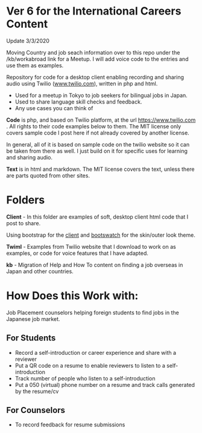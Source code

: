 Ver 6 for the International Careers Content
======
Update 3/3/2020

Moving Country and job seach information over to this repo under the /kb/workabroad link for a Meetup. I will add voice code to the entries and use them as examples.

Repository for code for a desktop client enabling recording and sharing audio using Twilio (www.twilio.com), written in php and html. 
* Used for a meetup in Tokyo to job seekers for bilingual jobs in Japan.
* Used to share language skill checks and feedback.
* Any use cases you can think of

**Code** is php, and based on Twilio platform, at the url https://www.twilio.com . All rights to their code examples below to them. The MIT license only covers sample code I post here if not already covered by another license. 

In general, all of it is based on sample code on the twilio website so it can be taken from there as well. I just build on it for specific uses for learning and sharing audio. 

**Text** is in html and markdown. The MIT license covers the text, unless there are parts quoted from other sites.

Folders
===
**Client** - In this folder are examples of soft, desktop client html code that I post to share. 

Using bootstrap for the [client](https://getbootstrap.com/) and [bootswatch](https://bootswatch.com/) for the skin/outer look theme.

**Twiml** - Examples from Twilio website that I download to work on as examples, or code for voice features that I have adapted.

**kb**  - Migration of Help and How To content on finding a job overseas in Japan and other countries.

# How Does this Work with:
Job Placement counselors helping foreign students to find jobs in the Japanese job market.

## For Students
 *  Record a self-introduction or career experience and share with a reviewer
 *  Put a QR code on a resume to enable reviewers to listen to a self-introduction
 *  Track number of people who listen to a self-introduction
 *  Put a 050 (virtual) phone number on a resume and track calls generated by the resume/cv
 
## For Counselors
 * To record feedback for resume submissions




